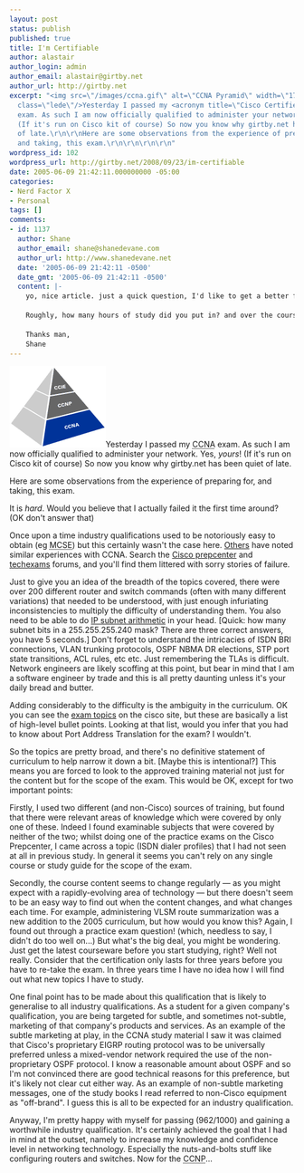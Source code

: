 ```yaml
---
layout: post
status: publish
published: true
title: I'm Certifiable
author: alastair
author_login: admin
author_email: alastair@girtby.net
author_url: http://girtby.net
excerpt: "<img src=\"/images/ccna.gif\" alt=\"CCNA Pyramid\" width=\"170\" height=\"144\"
  class=\"lede\"/>Yesterday I passed my <acronym title=\"Cisco Certified Network Associate\">CCNA</acronym>
  exam. As such I am now officially qualified to administer your network. Yes, *yours*!
  (If it's run on Cisco kit of course) So now you know why girtby.net has been quiet
  of late.\r\n\r\nHere are some observations from the experience of preparing for,
  and taking, this exam.\r\n\r\n\r\n\r\n"
wordpress_id: 102
wordpress_url: http://girtby.net/2008/09/23/im-certifiable
date: 2005-06-09 21:42:11.000000000 -05:00
categories:
- Nerd Factor X
- Personal
tags: []
comments:
- id: 1137
  author: Shane
  author_email: shane@shanedevane.com
  author_url: http://www.shanedevane.net
  date: '2005-06-09 21:42:11 -0500'
  date_gmt: '2005-06-09 21:42:11 -0500'
  content: |-
    yo, nice article. just a quick question, I'd like to get a better feel for how long it takes to study for the CCNA to get the result you got, which is impressive, congratulations btw.

    Roughly, how many hours of study did you put in? and over the course of how long? ie. 2 hours per week over 4 months etc. etc.

    Thanks man,
    Shane
---
```

<img src="/images/ccna.gif" alt="CCNA Pyramid" width="170" height="144" class="lede"/>Yesterday I passed my <acronym title="Cisco Certified Network Associate">CCNA</acronym> exam. As such I am now officially qualified to administer your network. Yes, *yours*! (If it's run on Cisco kit of course) So now you know why girtby.net has been quiet of late.

Here are some observations from the experience of preparing for, and taking, this exam.



<a id="more"></a><a id="more-102"></a>

It is *hard*. Would you believe that I actually failed it the first time around? (OK don't answer that)

Once upon a time industry qualifications used to be notoriously easy to obtain (eg <acronym title="Minesweeper Consultant and Solitaire Expert">MCSE</acronym>) but this certainly wasn't the case here. [Others](http://taosecurity.blogspot.com/2005/03/passed-my-ccna-test-i-just-finished.html) have noted similar experiences with CCNA. Search the [Cisco prepcenter](http://forums.cisco.com/eforum/servlet/PrepCenter?page=discussion) and [techexams](http://www.techexams.net/forums/viewforum.php?f=7) forums, and you'll find them littered with sorry stories of failure.

Just to give you an idea of the breadth of the topics covered, there were over 200 different router and switch commands (often with many different variations) that needed to be understood, with just enough infuriating inconsistencies to multiply the difficulty of understanding them. You also need to be able to do <a href="http://www.learntosubnet.com/">IP subnet arithmetic</a> in your head. [Quick: how many subnet bits in a 255.255.255.240 mask?  There are three correct answers, you have 5 seconds.] Don't forget to understand the intricacies of ISDN BRI connections, VLAN trunking protocols, OSPF NBMA DR elections, STP port state transitions, ACL rules, etc etc. Just remembering the TLAs is difficult. Network engineers are likely scoffing at this point, but bear in mind that I am a software engineer by trade and this is all pretty daunting unless it's your daily bread and butter.

Adding considerably to the difficulty is the ambiguity in the curriculum. OK you can see the [exam topics](http://www.cisco.com/en/US/learning/le3/current_exams/640-801.html#examtop) on the cisco site, but these are basically a list of high-level bullet points. Looking at that list, would you infer that you had to know about Port Address Translation for the exam? I wouldn't.

So the topics are pretty broad, and there's no definitive statement of curriculum to help narrow it down a bit. [Maybe this is intentional?] This means you are forced to look to the approved training material not just for the content but for the scope of the exam. This would be OK, except for two important points:

Firstly, I used two different (and non-Cisco) sources of training, but found that there were relevant areas of knowledge which were covered by only one of these. Indeed I found examinable subjects that were covered by neither of the two; whilst doing one of the practice exams on the Cisco Prepcenter, I came across a topic (ISDN dialer profiles) that I had not seen at all in previous study. In general it seems you can't rely on any single course or study guide for the scope of the exam.

Secondly, the course content seems to change regularly &mdash; as you might expect with a rapidly-evolving area of technology &mdash; but there doesn't seem to be an easy way to find out when the content changes, and what changes each time. For example, administering VLSM route summarization was a new addition to the 2005 curriculum, but how would you know this? Again, I found out through a practice exam question! (which, needless to say, I didn't do too well on...) But what's the big deal, you might be wondering. Just get the latest courseware before you start studying, right? Well not really. Consider that the certification only lasts for three years before you have to re-take the exam. In three years time I have no idea how I will find out what new topics I have to study.

One final point has to be made about this qualification that is likely to generalise to all industry qualifications.  As a student for a given company's qualification, you are being targeted for subtle, and sometimes not-subtle, marketing of that company's products and services. As an example of the subtle marketing at play, in the CCNA study material I saw it was claimed that Cisco's proprietary EIGRP routing protocol was to be universally preferred unless a mixed-vendor network required the use of the non-proprietary OSPF protocol. I know a reasonable amount about OSPF and so I'm not convinced there are good technical reasons for this preference, but it's likely not clear cut either way. As an example of non-subtle marketing messages, one of the study books I read referred to non-Cisco equipment as "off-brand". I guess this is all to be expected for an industry qualification.

Anyway, I'm pretty happy with myself for passing (962/1000) and gaining a worthwhile industry qualification. It's certainly achieved the goal that I had in mind at the outset, namely to increase my knowledge and confidence level in networking technology. Especially the nuts-and-bolts stuff like configuring routers and switches. Now for the <acronym title="Cisco Certified Network Professional">CCNP</acronym>...
